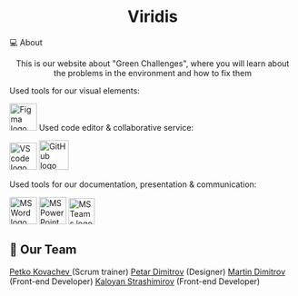 <h1 align="center">Viridis</h1>
<p align="center">
</p>

 💻 About
<p align="center">This is our website about "Green Challenges", where you will learn about the problems in the environment and how to fix them </p>
 Used tools for our visual elements:
<p align="left">
  <a href="https://www.figma.com/"><img src="https://img.icons8.com/color/344/figma--v1.png" alt="Figma logo" width=48px/></a>
  Used code editor & collaborative service:
  <p align="left">
    <a href="https://code.visualstudio.com/"><img src="https://img.icons8.com/color/344/visual-studio-code-2019.png" alt="VS code logo" width=48px /></a>
    <a href="https://github.com/"><img src="https://img.icons8.com/nolan/344/github.png" alt="GitHub logo" width=52px /></a>
    </p>


Used tools for our documentation, presentation & communication:
<p align="left">
 <a href="https://www.microsoft.com/en-ww/microsoft-365/word"><img src="https://img.icons8.com/color/344/ms-word.png" alt="MS Word logo" width=48px /></a>
 <a href="https://www.microsoft.com/en-ww/microsoft-365/powerpoint"><img src="https://img.icons8.com/color/344/ms-powerpoint.png" alt="MS PowerPoint logo" width=48px /></a>
 <a href="https://www.microsoft.com/en/microsoft-teams/group-chat-software"><img src="https://img.icons8.com/color/344/microsoft-teams.png" alt = "MS Teams logo" width=46px /></a>
 </p>
 
 ## 🧒 Our Team
 
<a href = "https://github.com/PPKovachev22">Petko Kovachev </a> (Scrum trainer)
<a href = "https://github.com/PPDimitrov22">Petar Dimitrov</a> (Designer)
<a href = "https://github.com/MEDimitrov22">Martin Dimitrov</a> (Front-end Developer)
<a href = "https://github.com/KSPetrov22">Kaloyan Strashimirov</a> (Front-end Developer)
